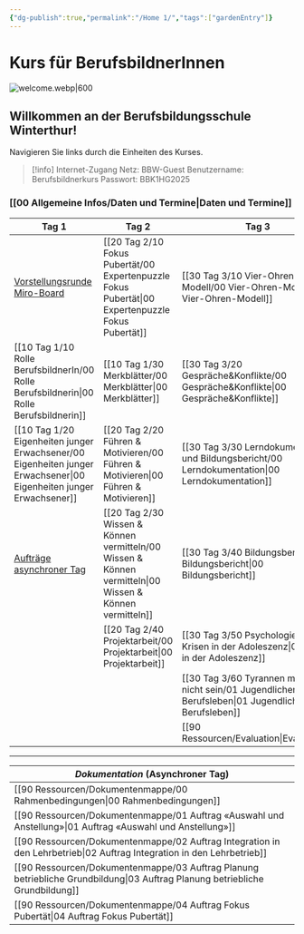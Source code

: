 ```yaml
---
{"dg-publish":true,"permalink":"/Home 1/","tags":["gardenEntry"]}
---
```


# Kurs für BerufsbildnerInnen
![welcome.webp|600](/img/user/welcome.webp)
## Willkommen an der Berufsbildungsschule Winterthur!
Navigieren Sie links durch die Einheiten des Kurses. 
>[!info] Internet-Zugang
>Netz: BBW-Guest
>Benutzername: Berufsbildnerkurs
>Passwort: BBK1HG2025
### [[00 Allgemeine Infos/Daten und Termine\|Daten und Termine]]

| **Tag 1**                                                                                                                | **Tag 2**                            | **Tag 3**                          |
| ------------------------------------------------------------------------------------------------------------------------ | ------------------------------------ | ---------------------------------- |
| [Vorstellungsrunde Miro-Board](https://miro.com/app/board/uXjVLKN6QrM=/?moveToWidget=3458764612507846797&cot=14)         | [[20 Tag 2/10 Fokus Pubertät/00 Expertenpuzzle Fokus Pubertät\|00 Expertenpuzzle Fokus Pubertät]] | [[30 Tag 3/10 Vier-Ohren Modell/00 Vier-Ohren-Modell\|00 Vier-Ohren-Modell]]           |
| [[10 Tag 1/10 Rolle BerufsbildnerIn/00 Rolle Berufsbildnerin\|00 Rolle Berufsbildnerin]]                                                                                             | [[10 Tag 1/30 Merkblätter/00 Merkblätter\|00 Merkblätter]]                   | [[30 Tag 3/20 Gespräche&Konflikte/00 Gespräche&Konflikte\|00 Gespräche&Konflikte]]         |
| [[10 Tag 1/20 Eigenheiten junger Erwachsener/00 Eigenheiten junger Erwachsener\|00 Eigenheiten junger Erwachsener]]                                                                                    | [[20 Tag 2/20 Führen & Motivieren/00 Führen & Motivieren\|00 Führen & Motivieren]]           | [[30 Tag 3/30 Lerndokumentation und Bildungsbericht/00 Lerndokumentation\|00 Lerndokumentation]]           |
| [Aufträge asynchroner Tag](https://berufsbildnerkurs.vercel.app/90%20Ressourcen/Dokumentenmappe/00%20Rahmenbedingungen/) | [[20 Tag 2/30 Wissen & Können vermitteln/00 Wissen & Können vermitteln\|00 Wissen & Können vermitteln]]    | [[30 Tag 3/40 Bildungsbericht/00 Bildungsbericht\|00 Bildungsbericht]]             |
|                                                                                                                          | [[20 Tag 2/40 Projektarbeit/00 Projektarbeit\|00 Projektarbeit]]                 | [[30 Tag 3/50 Psychologie/01 Krisen in der Adoleszenz\|01 Krisen in der Adoleszenz]]    |
|                                                                                                                          |                                      | [[30 Tag 3/60 Tyrannen müssen nicht sein/01 Jugendlichen im Berufsleben\|01 Jugendlichen im Berufsleben]] |
|                                                                                                                          |                                      | [[90 Ressourcen/Evaluation\|Evaluation]]                     |

---

| *Dokumentation* (Asynchroner Tag)                |
| ------------------------------------------------ |
| [[90 Ressourcen/Dokumentenmappe/00 Rahmenbedingungen\|00 Rahmenbedingungen]]                         |
| [[90 Ressourcen/Dokumentenmappe/01 Auftrag «Auswahl und Anstellung»\|01 Auftrag «Auswahl und Anstellung»]]          |
| [[90 Ressourcen/Dokumentenmappe/02 Auftrag Integration in den Lehrbetrieb\|02 Auftrag Integration in den Lehrbetrieb]]    |
| [[90 Ressourcen/Dokumentenmappe/03 Auftrag Planung betriebliche Grundbildung\|03 Auftrag Planung betriebliche Grundbildung]] |
| [[90 Ressourcen/Dokumentenmappe/04 Auftrag Fokus Pubertät\|04 Auftrag Fokus Pubertät]]                    |
